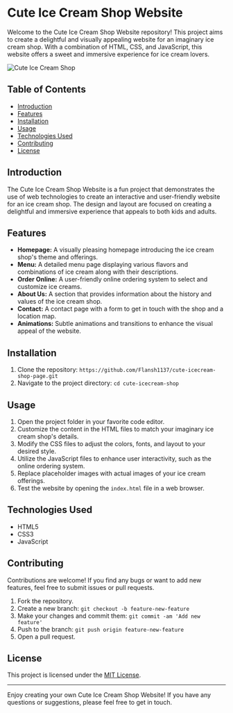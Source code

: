 # Cute Ice Cream Shop Website

Welcome to the Cute Ice Cream Shop Website repository! This project aims to create a delightful and visually appealing website for an imaginary ice cream shop. With a combination of HTML, CSS, and JavaScript, this website offers a sweet and immersive experience for ice cream lovers.

![Cute Ice Cream Shop](screenshot.png)

## Table of Contents

- [Introduction](#introduction)
- [Features](#features)
- [Installation](#installation)
- [Usage](#usage)
- [Technologies Used](#technologies-used)
- [Contributing](#contributing)
- [License](#license)

## Introduction

The Cute Ice Cream Shop Website is a fun project that demonstrates the use of web technologies to create an interactive and user-friendly website for an ice cream shop. The design and layout are focused on creating a delightful and immersive experience that appeals to both kids and adults.

## Features

- **Homepage:** A visually pleasing homepage introducing the ice cream shop's theme and offerings.
- **Menu:** A detailed menu page displaying various flavors and combinations of ice cream along with their descriptions.
- **Order Online:** A user-friendly online ordering system to select and customize ice creams.
- **About Us:** A section that provides information about the history and values of the ice cream shop.
- **Contact:** A contact page with a form to get in touch with the shop and a location map.
- **Animations:** Subtle animations and transitions to enhance the visual appeal of the website.

## Installation

1. Clone the repository: `https://github.com/Flansh1137/cute-icecream-shop-page.git`
2. Navigate to the project directory: `cd cute-icecream-shop`

## Usage

1. Open the project folder in your favorite code editor.
2. Customize the content in the HTML files to match your imaginary ice cream shop's details.
3. Modify the CSS files to adjust the colors, fonts, and layout to your desired style.
4. Utilize the JavaScript files to enhance user interactivity, such as the online ordering system.
5. Replace placeholder images with actual images of your ice cream offerings.
6. Test the website by opening the `index.html` file in a web browser.

## Technologies Used

- HTML5
- CSS3
- JavaScript

## Contributing

Contributions are welcome! If you find any bugs or want to add new features, feel free to submit issues or pull requests.

1. Fork the repository.
2. Create a new branch: `git checkout -b feature-new-feature`
3. Make your changes and commit them: `git commit -am 'Add new feature'`
4. Push to the branch: `git push origin feature-new-feature`
5. Open a pull request.

## License

This project is licensed under the [MIT License](LICENSE).

---

Enjoy creating your own Cute Ice Cream Shop Website! If you have any questions or suggestions, please feel free to get in touch.
